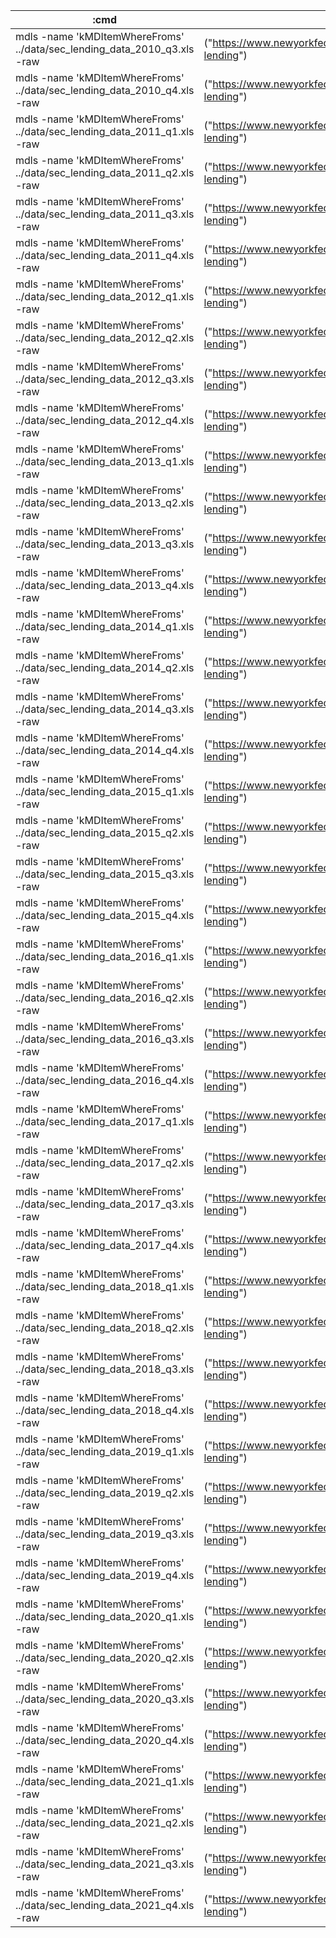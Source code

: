 |:cmd|cmd|
|---|---|
|mdls -name 'kMDItemWhereFroms' ../data/sec_lending_data_2010_q3.xls -raw |("https://www.newyorkfed.org/medialibrary/media/markets/DFA/sec_lending_data_2010_q3.xls","https://www.newyorkfed.org/markets/omo_transaction_data#securities-lending")|
|mdls -name 'kMDItemWhereFroms' ../data/sec_lending_data_2010_q4.xls -raw |("https://www.newyorkfed.org/medialibrary/media/markets/DFA/sec_lending_data_2010_q4.xls","https://www.newyorkfed.org/markets/omo_transaction_data#securities-lending")|
|mdls -name 'kMDItemWhereFroms' ../data/sec_lending_data_2011_q1.xls -raw |("https://www.newyorkfed.org/medialibrary/media/markets/DFA/sec_lending_data_2011_q1.xls","https://www.newyorkfed.org/markets/omo_transaction_data#securities-lending")|
|mdls -name 'kMDItemWhereFroms' ../data/sec_lending_data_2011_q2.xls -raw |("https://www.newyorkfed.org/medialibrary/media/markets/DFA/sec_lending_data_2011_q2.xls","https://www.newyorkfed.org/markets/omo_transaction_data#securities-lending")|
|mdls -name 'kMDItemWhereFroms' ../data/sec_lending_data_2011_q3.xls -raw |("https://www.newyorkfed.org/medialibrary/media/markets/DFA/sec_lending_data_2011_q3.xls","https://www.newyorkfed.org/markets/omo_transaction_data#securities-lending")|
|mdls -name 'kMDItemWhereFroms' ../data/sec_lending_data_2011_q4.xls -raw |("https://www.newyorkfed.org/medialibrary/media/markets/DFA/sec_lending_data_2011_q4.xls","https://www.newyorkfed.org/markets/omo_transaction_data#securities-lending")|
|mdls -name 'kMDItemWhereFroms' ../data/sec_lending_data_2012_q1.xls -raw |("https://www.newyorkfed.org/medialibrary/media/markets/DFA/sec_lending_data_2012_q1.xls","https://www.newyorkfed.org/markets/omo_transaction_data#securities-lending")|
|mdls -name 'kMDItemWhereFroms' ../data/sec_lending_data_2012_q2.xls -raw |("https://www.newyorkfed.org/medialibrary/media/markets/DFA/sec_lending_data_2012_q2.xls","https://www.newyorkfed.org/markets/omo_transaction_data#securities-lending")|
|mdls -name 'kMDItemWhereFroms' ../data/sec_lending_data_2012_q3.xls -raw |("https://www.newyorkfed.org/medialibrary/media/markets/DFA/sec_lending_data_2012_q3.xls","https://www.newyorkfed.org/markets/omo_transaction_data#securities-lending")|
|mdls -name 'kMDItemWhereFroms' ../data/sec_lending_data_2012_q4.xls -raw |("https://www.newyorkfed.org/medialibrary/media/markets/DFA/sec_lending_data_2012_q4.xls","https://www.newyorkfed.org/markets/omo_transaction_data#securities-lending")|
|mdls -name 'kMDItemWhereFroms' ../data/sec_lending_data_2013_q1.xls -raw |("https://www.newyorkfed.org/medialibrary/media/markets/DFA/sec_lending_data_2013_q1.xls","https://www.newyorkfed.org/markets/omo_transaction_data#securities-lending")|
|mdls -name 'kMDItemWhereFroms' ../data/sec_lending_data_2013_q2.xls -raw |("https://www.newyorkfed.org/medialibrary/media/markets/DFA/sec_lending_data_2013_q2.xls","https://www.newyorkfed.org/markets/omo_transaction_data#securities-lending")|
|mdls -name 'kMDItemWhereFroms' ../data/sec_lending_data_2013_q3.xls -raw |("https://www.newyorkfed.org/medialibrary/media/markets/DFA/sec_lending_data_2013_q3.xls","https://www.newyorkfed.org/markets/omo_transaction_data#securities-lending")|
|mdls -name 'kMDItemWhereFroms' ../data/sec_lending_data_2013_q4.xls -raw |("https://www.newyorkfed.org/medialibrary/media/markets/DFA/sec_lending_data_2013_q4.xls","https://www.newyorkfed.org/markets/omo_transaction_data#securities-lending")|
|mdls -name 'kMDItemWhereFroms' ../data/sec_lending_data_2014_q1.xls -raw |("https://www.newyorkfed.org/medialibrary/media/markets/DFA/sec_lending_data_2014_q1.xls","https://www.newyorkfed.org/markets/omo_transaction_data#securities-lending")|
|mdls -name 'kMDItemWhereFroms' ../data/sec_lending_data_2014_q2.xls -raw |("https://www.newyorkfed.org/medialibrary/media/markets/DFA/sec_lending_data_2014_q2.xls","https://www.newyorkfed.org/markets/omo_transaction_data#securities-lending")|
|mdls -name 'kMDItemWhereFroms' ../data/sec_lending_data_2014_q3.xls -raw |("https://www.newyorkfed.org/medialibrary/media/markets/DFA/sec_lending_data_2014_q3.xls","https://www.newyorkfed.org/markets/omo_transaction_data#securities-lending")|
|mdls -name 'kMDItemWhereFroms' ../data/sec_lending_data_2014_q4.xls -raw |("https://www.newyorkfed.org/medialibrary/media/markets/DFA/sec_lending_data_2014_q4.xls","https://www.newyorkfed.org/markets/omo_transaction_data#securities-lending")|
|mdls -name 'kMDItemWhereFroms' ../data/sec_lending_data_2015_q1.xls -raw |("https://www.newyorkfed.org/medialibrary/media/markets/DFA/sec_lending_data_2015_q1.xls","https://www.newyorkfed.org/markets/omo_transaction_data#securities-lending")|
|mdls -name 'kMDItemWhereFroms' ../data/sec_lending_data_2015_q2.xls -raw |("https://www.newyorkfed.org/medialibrary/media/markets/DFA/sec_lending_data_2015_q2.xls","https://www.newyorkfed.org/markets/omo_transaction_data#securities-lending")|
|mdls -name 'kMDItemWhereFroms' ../data/sec_lending_data_2015_q3.xls -raw |("https://www.newyorkfed.org/medialibrary/media/markets/DFA/sec_lending_data_2015_q3.xls","https://www.newyorkfed.org/markets/omo_transaction_data#securities-lending")|
|mdls -name 'kMDItemWhereFroms' ../data/sec_lending_data_2015_q4.xls -raw |("https://www.newyorkfed.org/medialibrary/media/markets/DFA/sec_lending_data_2015_q4.xls","https://www.newyorkfed.org/markets/omo_transaction_data#securities-lending")|
|mdls -name 'kMDItemWhereFroms' ../data/sec_lending_data_2016_q1.xls -raw |("https://www.newyorkfed.org/medialibrary/media/markets/DFA/sec_lending_data_2016_q1.xls","https://www.newyorkfed.org/markets/omo_transaction_data#securities-lending")|
|mdls -name 'kMDItemWhereFroms' ../data/sec_lending_data_2016_q2.xls -raw |("https://www.newyorkfed.org/medialibrary/media/markets/DFA/sec_lending_data_2016_q2.xls","https://www.newyorkfed.org/markets/omo_transaction_data#securities-lending")|
|mdls -name 'kMDItemWhereFroms' ../data/sec_lending_data_2016_q3.xls -raw |("https://www.newyorkfed.org/medialibrary/media/markets/DFA/sec_lending_data_2016_q3.xls","https://www.newyorkfed.org/markets/omo_transaction_data#securities-lending")|
|mdls -name 'kMDItemWhereFroms' ../data/sec_lending_data_2016_q4.xls -raw |("https://www.newyorkfed.org/medialibrary/media/markets/DFA/sec_lending_data_2016_q4.xls","https://www.newyorkfed.org/markets/omo_transaction_data#securities-lending")|
|mdls -name 'kMDItemWhereFroms' ../data/sec_lending_data_2017_q1.xls -raw |("https://www.newyorkfed.org/medialibrary/media/markets/DFA/sec_lending_data_2017_q1.xls","https://www.newyorkfed.org/markets/omo_transaction_data#securities-lending")|
|mdls -name 'kMDItemWhereFroms' ../data/sec_lending_data_2017_q2.xls -raw |("https://www.newyorkfed.org/medialibrary/media/markets/DFA/sec_lending_data_2017_q2.xls","https://www.newyorkfed.org/markets/omo_transaction_data#securities-lending")|
|mdls -name 'kMDItemWhereFroms' ../data/sec_lending_data_2017_q3.xls -raw |("https://www.newyorkfed.org/medialibrary/media/markets/DFA/sec_lending_data_2017_q3.xls","https://www.newyorkfed.org/markets/omo_transaction_data#securities-lending")|
|mdls -name 'kMDItemWhereFroms' ../data/sec_lending_data_2017_q4.xls -raw |("https://www.newyorkfed.org/medialibrary/media/markets/DFA/sec_lending_data_2017_q4.xls","https://www.newyorkfed.org/markets/omo_transaction_data#securities-lending")|
|mdls -name 'kMDItemWhereFroms' ../data/sec_lending_data_2018_q1.xls -raw |("https://www.newyorkfed.org/medialibrary/media/markets/DFA/sec_lending_data_2018_q1.xls","https://www.newyorkfed.org/markets/omo_transaction_data#securities-lending")|
|mdls -name 'kMDItemWhereFroms' ../data/sec_lending_data_2018_q2.xls -raw |("https://www.newyorkfed.org/medialibrary/media/markets/DFA/sec_lending_data_2018_q2.xls","https://www.newyorkfed.org/markets/omo_transaction_data#securities-lending")|
|mdls -name 'kMDItemWhereFroms' ../data/sec_lending_data_2018_q3.xls -raw |("https://www.newyorkfed.org/medialibrary/media/markets/DFA/sec_lending_data_2018_q3.xls","https://www.newyorkfed.org/markets/omo_transaction_data#securities-lending")|
|mdls -name 'kMDItemWhereFroms' ../data/sec_lending_data_2018_q4.xls -raw |("https://www.newyorkfed.org/medialibrary/media/markets/DFA/sec_lending_data_2018_q4.xls","https://www.newyorkfed.org/markets/omo_transaction_data#securities-lending")|
|mdls -name 'kMDItemWhereFroms' ../data/sec_lending_data_2019_q1.xls -raw |("https://www.newyorkfed.org/medialibrary/media/markets/DFA/sec_lending_data_2019_q1.xls","https://www.newyorkfed.org/markets/omo_transaction_data#securities-lending")|
|mdls -name 'kMDItemWhereFroms' ../data/sec_lending_data_2019_q2.xls -raw |("https://www.newyorkfed.org/medialibrary/media/markets/DFA/sec_lending_data_2019_q2.xls","https://www.newyorkfed.org/markets/omo_transaction_data#securities-lending")|
|mdls -name 'kMDItemWhereFroms' ../data/sec_lending_data_2019_q3.xls -raw |("https://www.newyorkfed.org/medialibrary/media/markets/DFA/sec_lending_data_2019_q3.xls","https://www.newyorkfed.org/markets/omo_transaction_data#securities-lending")|
|mdls -name 'kMDItemWhereFroms' ../data/sec_lending_data_2019_q4.xls -raw |("https://www.newyorkfed.org/medialibrary/media/markets/DFA/sec_lending_data_2019_q4.xls","https://www.newyorkfed.org/markets/omo_transaction_data#securities-lending")|
|mdls -name 'kMDItemWhereFroms' ../data/sec_lending_data_2020_q1.xls -raw |("https://www.newyorkfed.org/medialibrary/media/markets/DFA/sec_lending_data_2020_q1.xls","https://www.newyorkfed.org/markets/omo_transaction_data#securities-lending")|
|mdls -name 'kMDItemWhereFroms' ../data/sec_lending_data_2020_q2.xls -raw |("https://www.newyorkfed.org/medialibrary/media/markets/DFA/sec_lending_data_2020_q2.xls","https://www.newyorkfed.org/markets/omo_transaction_data#securities-lending")|
|mdls -name 'kMDItemWhereFroms' ../data/sec_lending_data_2020_q3.xls -raw |("https://www.newyorkfed.org/medialibrary/media/markets/DFA/sec_lending_data_2020_q3.xls","https://www.newyorkfed.org/markets/omo_transaction_data#securities-lending")|
|mdls -name 'kMDItemWhereFroms' ../data/sec_lending_data_2020_q4.xls -raw |("https://www.newyorkfed.org/medialibrary/media/markets/DFA/sec_lending_data_2020_q4.xls","https://www.newyorkfed.org/markets/omo_transaction_data#securities-lending")|
|mdls -name 'kMDItemWhereFroms' ../data/sec_lending_data_2021_q1.xls -raw |("https://www.newyorkfed.org/medialibrary/media/markets/DFA/sec_lending_data_2021_q1.xls","https://www.newyorkfed.org/markets/omo_transaction_data#securities-lending")|
|mdls -name 'kMDItemWhereFroms' ../data/sec_lending_data_2021_q2.xls -raw |("https://www.newyorkfed.org/medialibrary/media/markets/DFA/sec_lending_data_2021_q2.xls","https://www.newyorkfed.org/markets/omo_transaction_data#securities-lending")|
|mdls -name 'kMDItemWhereFroms' ../data/sec_lending_data_2021_q3.xls -raw |("https://www.newyorkfed.org/medialibrary/media/markets/DFA/sec_lending_data_2021_q3.xls","https://www.newyorkfed.org/markets/omo_transaction_data#securities-lending")|
|mdls -name 'kMDItemWhereFroms' ../data/sec_lending_data_2021_q4.xls -raw |("https://www.newyorkfed.org/medialibrary/media/markets/DFA/sec_lending_data_2021_q4.xls","https://www.newyorkfed.org/markets/omo_transaction_data#securities-lending")|